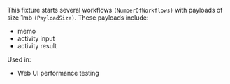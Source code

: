 This fixture starts several workflows `(NumberOfWorkflows)` with payloads of size 1mb `(PayloadSize)`. These payloads include: 

- memo
- activity input
- activity result

Used in:
- Web UI performance testing
